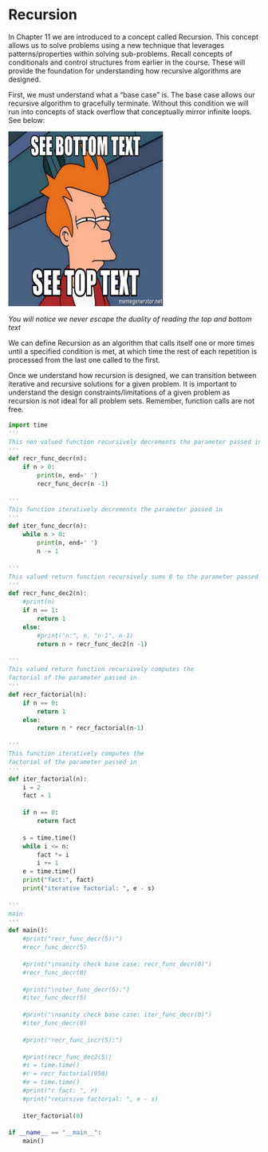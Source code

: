 # Recursion

In Chapter 11 we are introduced to a concept called Recursion. This concept allows us to solve problems using a new technique that leverages patterns/properties within solving sub-problems. Recall concepts of conditionals and control structures from earlier in the course. These will provide the foundation for understanding how recursive algorithms are designed.

First, we must understand what a “base case” is. The base case allows our recursive algorithm to gracefully terminate. Without this condition we will run into concepts of stack overflow that conceptually mirror infinite loops.  See below:

<p align ="left">
  <img width="310" height="350" src="img/recursion2.jpg">
</p>

_You will notice we never escape the duality of reading the top and bottom text_

We can define Recursion as an algorithm that calls itself one or more times until a specified condition is met, at which time the rest of each repetition is processed from the last one called to the first.

Once we understand how recursion is designed, we can transition between iterative and recursive solutions for a given problem. It is important to understand the design constraints/limitations of a given problem as recursion is not ideal for all problem sets. Remember, function calls are not free.


```python
import time
'''
This non valued function recursively decrements the parameter passed in
'''
def recr_func_decr(n):
    if n > 0:
        print(n, end=' ')
        recr_func_decr(n -1)
        
'''
This function iteratively decrements the parameter passed in
'''
def iter_func_decr(n):
    while n > 0:
        print(n, end=' ')
        n -= 1

'''
This valued return function recursively sums 0 to the parameter passed in
'''
def recr_func_dec2(n):
    #print(n)
    if n == 1:
        return 1
    else:
        #print("n:", n, "n-1", n-1)
        return n + recr_func_dec2(n -1)

'''
This valued return function recursively computes the
factorial of the parameter passed in
'''
def recr_factorial(n):
    if n == 0:
        return 1
    else:
        return n * recr_factorial(n-1)

'''
This function iteratively computes the
factorial of the parameter passed in
'''
def iter_factorial(n):
    i = 2
    fact = 1
    
    if n == 0:
        return fact
    
    s = time.time()
    while i <= n:
        fact *= i
        i += 1
    e = time.time()
    print("fact:", fact)
    print("iterative factorial: ", e - s)

'''
main
'''
def main():
    #print("recr_func_decr(5):")
    #recr_func_decr(5)
    
    #print("\nsanity check base case: recr_func_decr(0)")
    #recr_func_decr(0)

    #print("\niter_func_decr(5):")
    #iter_func_decr(5)
    
    #print("\nsanity check base case: iter_func_decr(0)")
    #iter_func_decr(0)

    #print("recr_func_incr(5):")
    
    #print(recr_func_dec2(5))
    #s = time.time()
    #r = recr_factorial(950)
    #e = time.time()
    #print("r fact: ", r)
    #print("recursive factorial: ", e - s)
    
    iter_factorial(0)
    
if __name__ == "__main__":
    main()

```


